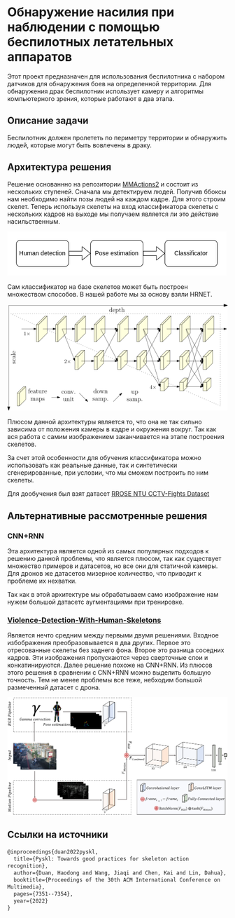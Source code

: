 # Обнаружение насилия при наблюдении с помощью беспилотных летательных аппаратов

Этот проект предназначен для использования беспилотника с набором датчиков для обнаружения боев на определенной территории. Для обнаружения драк беспилотник использует камеру и алгоритмы компьютерного зрения, которые работают в два этапа.

## Описание задачи

Беспилотник должен пролететь по периметру территории и обнаружить людей, которые могут быть вовлечены в драку. 

## Архитектура решения

Решение основаннно на репозитории [MMActions2](https://github.com/open-mmlab/mmaction2) и состоит из нескольких ступеней. Сначала мы детектируем людей. Получив ббоксы нам необходимо найти позы людей на каждом кадре. Для этого строим скелет. Теперь используя скелеты на вход классификатора скелеты с нескольких кадров на выходе мы получаем является ли это действие насильственным.

![arch](images/arch.png)

Сам классификатор на базе скелетов может быть построен множеством способов. В нашей работе мы за основу взяли HRNET.

![hrnet](images/hrnet.png)

Плюсом данной архитектуры является то, что она не так сильно зависима от положения камеры в кадре и окружения вокруг. Так как вся работа с самим изображением заканчивается на этапе построения скелетов.

За счет этой особенности для обучения классификатора можно использовать как реальные данные, так и синтетически сгенерированные, при условии, что мы сможем построить по ним скелеты.

Для дообучения был взят датасет [RROSE NTU CCTV-Fights Dataset](https://rose1.ntu.edu.sg/dataset/cctvFights/download)


## Альтернативные рассмотренные решения

### CNN+RNN

Эта архитектура является одной из самых популярных подходов к решению данной проблемы, что является плюсом, так как существует множество примеров и датасетов, но все они для статичной камеры. Для дронов же датасетов мизерное количество, что приводит к проблеме их нехватки.

Так как в этой архитектуре мы обрабатываем само изображение нам нужем большой датасетс аугментациями при тренировке.

### [Violence-Detection-With-Human-Skeletons](https://github.com/atmguille/Violence-Detection-With-Human-Skeletons/tree/main)

Является нечто средним между первыми двумя решениями. Входное избображения преобразовывается в два других. Первое это отресованные скелеты без заднего фона. Второе это разница соседних кадров. Эти изображения пропускаются через сверточные слои и конкатинируются. Далее решение похоже на CNN+RNN. Из плюсов этого решения в сравнении с CNN+RNN можно выделить большую точность. Тем не менее проблемы все теже, небходим большой размеченный датасет с дрона.

![hrnet](images/architecture.png)

## Ссылки на источники

```
@inproceedings{duan2022pyskl,
  title={Pyskl: Towards good practices for skeleton action recognition},
  author={Duan, Haodong and Wang, Jiaqi and Chen, Kai and Lin, Dahua},
  booktitle={Proceedings of the 30th ACM International Conference on Multimedia},
  pages={7351--7354},
  year={2022}
}
```